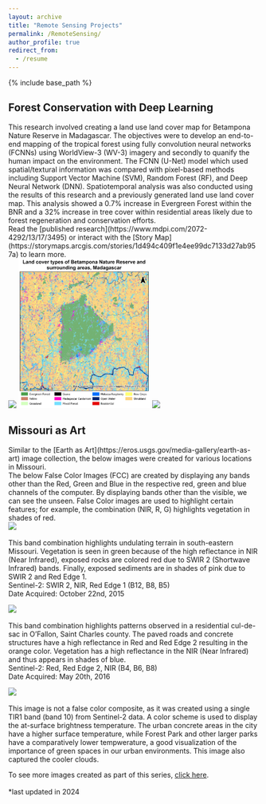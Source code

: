 ```yaml
---
layout: archive
title: "Remote Sensing Projects"
permalink: /RemoteSensing/
author_profile: true
redirect_from:
  - /resume
---
```


{% include base_path %}

<h2>Forest Conservation with Deep Learning</h2>
This research involved creating a land use land cover map for Betampona Nature Reserve in Madagascar. The objectives were to develop an end-to-end mapping of the tropical forest using fully convolution neural networks (FCNNs) using WorldView-3 (WV-3) imagery and secondly to quanify the human impact on the environment. The FCNN (U-Net) model which used spatial/textural information was compared with pixel-based methods including Support Vector Machine (SVM), Random Forest (RF), and Deep Neural Network (DNN). Spatiotemporal analysis was also conducted using the results of this research and a previously generated land use land cover map. This analysis showed a 0.7% increase in Evergreen Forest within the BNR and a 32% increase in tree cover within residential areas likely due to forest regeneration and conservation efforts. <br>
Read the [published research](https://www.mdpi.com/2072-4292/13/17/3495) or interact with the [Story Map](https://storymaps.arcgis.com/stories/1d494c409f1e4ee99dc7133d27ab957a) to learn more. <br>
<div>
<img src='/images/graphical.png' style='height:300px'> 
<img src='/images/lulc.webp' style='height:300px'> 
<img src='/images/invasive.webp' style='height:300px'> 
</div>

<h2>Missouri as Art</h2>
Similar to the [Earth as Art](https://eros.usgs.gov/media-gallery/earth-as-art) image collection, the below images were created for various locations in Missouri. 
<br>The below False Color Images (FCC) are created by displaying any bands other than the Red, Green and Blue in the respective red, green and blue channels of the computer. By displaying bands other than the visible, we can see the unseen. False Color images are used to highlight certain features; for example, the combination (NIR, R, G) highlights vegetation in shades of red. <br>

<div class="image-container">
        <div class="image-item">
           <img src='/images/johnson.png' style="width: 500px; height: auto; margin-right: 10px;"> 
           <p>This band combination highlights undulating terrain in south-eastern Missouri. Vegetation is seen in green because of the high reflectance in NIR (Near Infrared), exposed rocks are colored red due to SWIR 2 (Shortwave Infrared) bands. Finally, exposed sediments are in shades of pink due to SWIR 2 and Red Edge 1. 
<br>Sentinel-2: SWIR 2, NIR, Red Edge 1 (B12, B8, B5)
<br>Date Acquired: October 22nd, 2015</p>
        </div> <div class="image-item">
        <img src='/images/geometric.png' style="width: 500px; height: auto; margin-right: 10px;"> 
          <p>This band combination highlights patterns observed in a residential cul-de-sac in O’Fallon, Saint Charles county. The paved roads and concrete structures have a high reflectance in Red and Red Edge 2 resulting in the orange color. Vegetation has a high reflectance in the NIR (Near Infrared) and thus appears in shades of blue. 
<br>Sentinel-2: Red, Red Edge 2, NIR (B4, B6, B8)
<br>Date Acquired: May 20th, 2016</p>
        </div>
        <div class="image-item">
       <img src='/images/stl.png' style="width: 500px; height: auto; margin-right: 10px;"> 
<p>This image is not a false color composite, as it was created using a single TIR1 band (band 10) from Sentinel-2 data. A color scheme is used to display the at-surface brightness temperature. The urban concrete areas in the city have a higher surface temperature, while Forest Park and other larger parks have a comparatively lower tempwerature, a good visualization of the importance of green spaces in our urban environments. This image also captured the cooler clouds. </p>
        </div>
    </div>

To see more images created as part of this series, [click here](https://github.com/MissouriView/Missouri-as-Art/). 
<br>
<br>
*last updated in 2024
